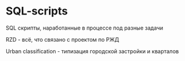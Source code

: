 # SQL-scripts
SQL скрипты, наработанные в процессе под разные задачи

RZD  - всё, что связано с проектом по РЖД

Urban classification - типизация городской застройки и кварталов
